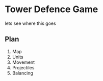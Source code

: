 # Tower Defence Game

lets see where this goes


## Plan
1. Map
2. Units
3. Movement
4. Projectiles
5. Balancing